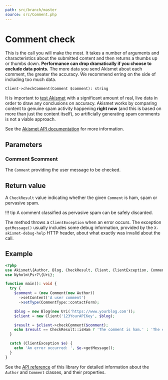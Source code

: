 ```yaml
---
path: src/branch/master
source: src/Comment.php
---
```


# Comment check
This is the call you will make the most. It takes a number of arguments and characteristics about the submitted content
and then returns a thumbs up or thumbs down. **Performance can drop dramatically if you choose to exclude data points.**
The more data you send Akismet about each comment, the greater the accuracy. We recommend erring on the side of including too much data.

```
Client->checkComment(Comment $comment): string
```

It is important to [test Akismet](../advanced/testing.md) with a significant amount of real, live data in order to draw any conclusions on accuracy.
Akismet works by comparing content to genuine spam activity happening **right now** (and this is based on more than just the content itself),
so artificially generating spam comments is not a viable approach.

See the [Akismet API documentation](https://akismet.com/development/api/#comment-check) for more information.

## Parameters

### Comment **$comment**
The `Comment` providing the user message to be checked.

## Return value
A `CheckResult` value indicating whether the given `Comment` is ham, spam or pervasive spam.

!!! tip
    A comment classified as pervasive spam can be safely discarded.

The method throws a `ClientException` when an error occurs.
The exception `getMessage()` usually includes some debug information, provided by the `X-akismet-debug-help` HTTP header, about what exactly was invalid about the call.

## Example

```php
<?php
use Akismet\{Author, Blog, CheckResult, Client, ClientException, Comment, CommentType};
use Nyholm\Psr7\{Uri};

function main(): void {
  try {
    $comment = (new Comment(new Author))
      ->setContent('A user comment')
      ->setType(CommentType::contactForm);

    $blog = new Blog(new Uri('https://www.yourblog.com'));
    $client = new Client('123YourAPIKey', $blog);

    $result = $client->checkComment($comment);
    echo $result == CheckResult::isHam ? 'The comment is ham.' : 'The comment is spam.';
  }

  catch (ClientException $e) {
    echo 'An error occurred: ', $e->getMessage();
  }
}
```

See the [API reference](https://api.belin.io/akismet.php) of this library for detailed information about the `Author` and `Comment` classes, and their properties.
